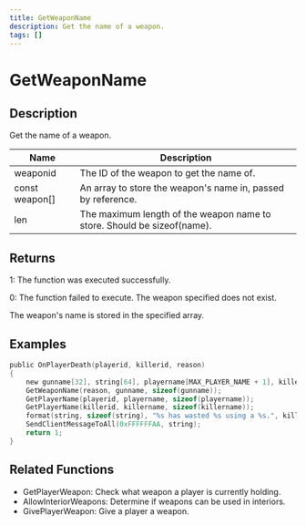 ```yaml
---
title: GetWeaponName
description: Get the name of a weapon.
tags: []
---
```


# GetWeaponName

<TagLinks />

## Description

Get the name of a weapon.


| Name | Description |
|------|-------------|
|weaponid | The ID of the weapon to get the name of.|
|const weapon[] | An array to store the weapon's name in, passed by reference.|
|len | The maximum length of the weapon name to store. Should be sizeof(name).|


## Returns

 1: The function was executed successfully. 

 0: The function failed to execute. The weapon specified does not exist.

 The weapon's name is stored in the specified array.


## Examples


```c
public OnPlayerDeath(playerid, killerid, reason)
{
    new gunname[32], string[64], playername[MAX_PLAYER_NAME + 1], killername[MAX_PLAYER_NAME + 1];
    GetWeaponName(reason, gunname, sizeof(gunname));
    GetPlayerName(playerid, playername, sizeof(playername));
    GetPlayerName(killerid, killername, sizeof(killername));
    format(string, sizeof(string), "%s has wasted %s using a %s.", killername, playername, gunname);
    SendClientMessageToAll(0xFFFFFFAA, string);
    return 1;
}
```


## Related Functions


-  GetPlayerWeapon: Check what weapon a player is currently holding.
-  AllowInteriorWeapons: Determine if weapons can be used in interiors.
-  GivePlayerWeapon: Give a player a weapon.